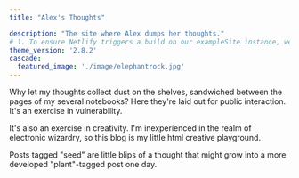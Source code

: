```yaml
---
title: "Alex's Thoughts"

description: "The site where Alex dumps her thoughts."
# 1. To ensure Netlify triggers a build on our exampleSite instance, we need to change a file in the exampleSite directory.
theme_version: '2.8.2'
cascade:
  featured_image: './image/elephantrock.jpg'
---
```

Why let my thoughts collect dust on the shelves, sandwiched between the pages of my several notebooks? Here they're laid out for public interaction. It's an exercise in vulnerability.

It's also an exercise in creativity. I'm inexperienced in the realm of electronic wizardry, so this blog is my little html creative playground.

Posts tagged "seed" are little blips of a thought that might grow into a more developed "plant"-tagged post one day.
